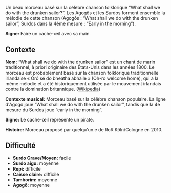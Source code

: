 Un beau morceau basé sur la célèbre chanson folklorique “What shall we do with
the drunken sailor?”. Les Agogôs et les Surdos forment ensemble la mélodie de
cette chanson (Agogôs : “What shall we do with the drunken sailor”, Surdos dans
la 4ème mesure : “Early in the morning”).

**Signe:** Faire un cache-œil avec sa main

## Contexte

**Nom:** “What shall we do with the drunken sailor” est un chant de marin
traditionnel, à priori originaire des États-Unis dans les années 1800. Le
morceau est probablement basé sur la chanson folklorique traditionnelle
irlandaise « Óró sé do bheatha abhaile » (Oh-ro welcome home), qui a la même
mélodie et a été historiquement utilisée par le mouvement irlandais contre la
domination britannique.
([Wikipedia](https://en.wikipedia.org/wiki/Drunken_Sailor))

**Contexte musical:** Morceau basé sur la célèbre chanson populaire. La ligne
d'Agogô joue “What shall we do with the drunken sailor”, tandis que la 4e mesure
du Surdos joue “early in the morning”.

**Signe:** Le cache-œil représente un pirate.

**Histoire:** Morceau proposé par quelqu'un.e de RoR Köln/Cologne en 2010.


## Difficulté

* **Surdo Grave/Moyen:** facile
* **Surdo aigu:** moyenne
* **Repi:** difficile
* **Caisse claire:** difficile
* **Tamborim:** moyenne
* **Agogô:** moyenne
